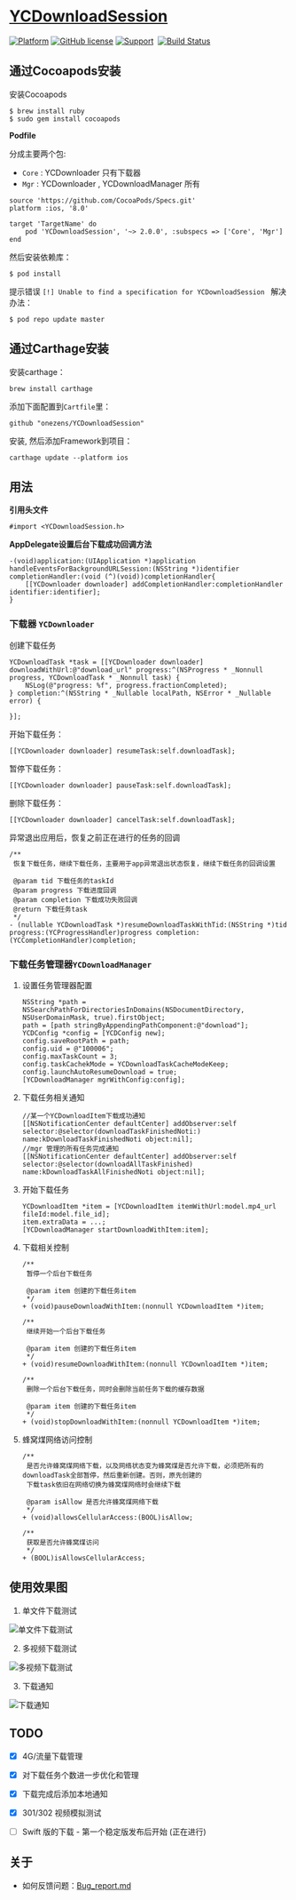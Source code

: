 # [YCDownloadSession](https://onezens.github.io/YCDownloadSession/)

[![Platform](https://img.shields.io/badge/platform-iOS-yellowgreen.svg)](https://github.com/onezens/YCDownloadSession)
[![GitHub license](https://img.shields.io/github/license/onezens/YCDownloadSession.svg)](https://github.com/onezens/YCDownloadSession/blob/master/LICENSE)
[![Support](https://img.shields.io/badge/support-iOS%208%2B%20-blue.svg?style=flat)](https://www.apple.com/nl/ios/)&nbsp;
[![Build Status](https://travis-ci.com/onezens/YCDownloadSession.svg?branch=master)](https://travis-ci.com/onezens/YCDownloadSession)



## 通过Cocoapods安装

安装Cocoapods

```
$ brew install ruby
$ sudo gem install cocoapods
```

**Podfile**

分成主要两个包:

- `Core` : YCDownloader 只有下载器
- `Mgr`  : YCDownloader , YCDownloadManager 所有

```
source 'https://github.com/CocoaPods/Specs.git'
platform :ios, '8.0'

target 'TargetName' do
    pod 'YCDownloadSession', '~> 2.0.0', :subspecs => ['Core', 'Mgr']
end
```

然后安装依赖库：

```
$ pod install
```

提示错误 `[!] Unable to find a specification for YCDownloadSession ` 解决办法：

```
$ pod repo update master
```
## 通过Carthage安装
安装carthage：

```
brew install carthage
```
添加下面配置到`Cartfile`里：

```
github "onezens/YCDownloadSession"
```
安装, 然后添加Framework到项目：

```
carthage update --platform ios
```

## 用法

**引用头文件**

```
#import <YCDownloadSession.h>
```


**AppDelegate设置后台下载成功回调方法**

```
-(void)application:(UIApplication *)application handleEventsForBackgroundURLSession:(NSString *)identifier completionHandler:(void (^)(void))completionHandler{
    [[YCDownloader downloader] addCompletionHandler:completionHandler identifier:identifier];
}
```

### 下载器 `YCDownloader`

创建下载任务

```
YCDownloadTask *task = [[YCDownloader downloader] downloadWithUrl:@"download_url" progress:^(NSProgress * _Nonnull progress, YCDownloadTask * _Nonnull task) {
    NSLog(@"progress: %f", progress.fractionCompleted); 
} completion:^(NSString * _Nullable localPath, NSError * _Nullable error) {
        
}];
```

开始下载任务：

```
[[YCDownloader downloader] resumeTask:self.downloadTask];
```

暂停下载任务：

```
[[YCDownloader downloader] pauseTask:self.downloadTask];
```

删除下载任务：

```
[[YCDownloader downloader] cancelTask:self.downloadTask];
```

异常退出应用后，恢复之前正在进行的任务的回调

```
/**
 恢复下载任务，继续下载任务，主要用于app异常退出状态恢复，继续下载任务的回调设置

 @param tid 下载任务的taskId
 @param progress 下载进度回调
 @param completion 下载成功失败回调
 @return 下载任务task
 */
- (nullable YCDownloadTask *)resumeDownloadTaskWithTid:(NSString *)tid progress:(YCProgressHandler)progress completion:(YCCompletionHandler)completion;
```

### 下载任务管理器`YCDownloadManager`

1. 设置任务管理器配置

    ```
    NSString *path = NSSearchPathForDirectoriesInDomains(NSDocumentDirectory, NSUserDomainMask, true).firstObject;
    path = [path stringByAppendingPathComponent:@"download"];
    YCDConfig *config = [YCDConfig new];
    config.saveRootPath = path;
    config.uid = @"100006";
    config.maxTaskCount = 3;
    config.taskCachekMode = YCDownloadTaskCacheModeKeep;
    config.launchAutoResumeDownload = true;
    [YCDownloadManager mgrWithConfig:config];
    ```

2. 下载任务相关通知

    ```
    //某一个YCDownloadItem下载成功通知
    [[NSNotificationCenter defaultCenter] addObserver:self selector:@selector(downloadTaskFinishedNoti:) name:kDownloadTaskFinishedNoti object:nil];
    //mgr 管理的所有任务完成通知
    [[NSNotificationCenter defaultCenter] addObserver:self selector:@selector(downloadAllTaskFinished) name:kDownloadTaskAllFinishedNoti object:nil];
    ```

3. 开始下载任务

    ```
    YCDownloadItem *item = [YCDownloadItem itemWithUrl:model.mp4_url fileId:model.file_id];
    item.extraData = ...;
    [YCDownloadManager startDownloadWithItem:item];
    ```
4. 下载相关控制

    ```
    /**
     暂停一个后台下载任务
     
     @param item 创建的下载任务item
     */
    + (void)pauseDownloadWithItem:(nonnull YCDownloadItem *)item;
    
    /**
     继续开始一个后台下载任务
     
     @param item 创建的下载任务item
     */
    + (void)resumeDownloadWithItem:(nonnull YCDownloadItem *)item;
    
    /**
     删除一个后台下载任务，同时会删除当前任务下载的缓存数据
     
     @param item 创建的下载任务item
     */
    + (void)stopDownloadWithItem:(nonnull YCDownloadItem *)item;
    ```
5. 蜂窝煤网络访问控制

    ```
    /**
     是否允许蜂窝煤网络下载，以及网络状态变为蜂窝煤是否允许下载，必须把所有的downloadTask全部暂停，然后重新创建。否则，原先创建的
     下载task依旧在网络切换为蜂窝煤网络时会继续下载
     
     @param isAllow 是否允许蜂窝煤网络下载
     */
    + (void)allowsCellularAccess:(BOOL)isAllow;
    
    /**
     获取是否允许蜂窝煤访问
     */
    + (BOOL)isAllowsCellularAccess;
    ```

## 使用效果图

1. 单文件下载测试

  ![单文件下载测试](http://src.onezen.cc/demo/download/1.gif)

2. 多视频下载测试

  ![多视频下载测试](http://src.onezen.cc/demo/download/2.gif)
  
3. 下载通知

  ![下载通知](http://src.onezen.cc/demo/download/4.png)


## TODO

* [x] 4G/流量下载管理
* [x] 对下载任务个数进一步优化和管理
* [x]  下载完成后添加本地通知
* [x] 301/302 视频模拟测试
* [ ] Swift 版的下载 - 第一个稳定版发布后开始 (正在进行)


## 关于

* 如何反馈问题：[Bug_report.md](https://github.com/onezens/YCDownloadSession/blob/master/.github/ISSUE_TEMPLATE/Bug_report.md)



